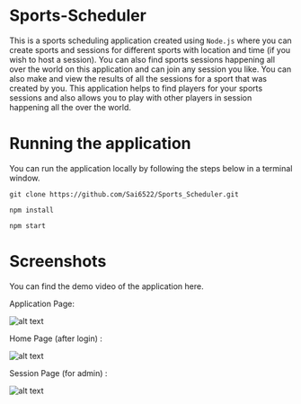 # Sports-Scheduler
This is a sports scheduling application created using `Node.js`  where you can create sports and sessions for different sports with location and time (if you wish to host a session). You can also find sports sessions happening all over the world on this application and can join any session you like. You can also make and view the results of all the sessions for a sport that was created by you. This application helps to find players for your sports sessions and also allows you to play with other players in session happening all the over the world.

# Running the application

You can run the application locally by following the steps below in a terminal window.

`git clone https://github.com/Sai6522/Sports_Scheduler.git`

`npm install`

`npm start`

# Screenshots

You can find the demo video of the application here.



Application Page:

![alt text](https://github.com/Sai6522/Sports_Scheduler/blob/main/Screenshots/Screenshot%202024-01-23%20191703.png)

Home Page (after login) :

![alt text](https://github.com/Sai6522/Sports_Scheduler/blob/main/Screenshots/Screenshot%202024-01-23%20191743.png)

Session Page (for admin) :

![alt text](https://github.com/Sai6522/Sports_Scheduler/blob/main/sports-scheduler/Screenshots/Screenshot%202024-01-23%20192535.png)

